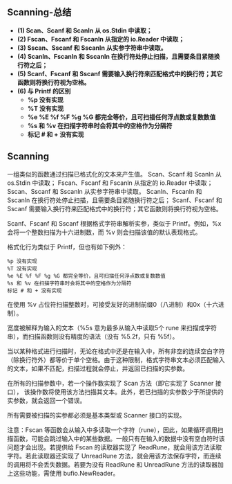 ## Scanning-总结

- **(1) Scan、Scanf 和 Scanln 从 os.Stdin 中读取；**
- **(2) Fscan、Fscanf 和 Fscanln 从指定的 io.Reader 中读取；**
- **(3) Sscan、Sscanf 和 Sscanln 从实参字符串中读取。**
- **(4) Scanln、Fscanln 和 Sscanln 在换行符处停止扫描，且需要条目紧随换行符之后；**
- **(5) Scanf、Fscanf 和 Sscanf 需要输入换行符来匹配格式中的换行符；其它函数则将换行符视为空格。**
- **(6) 与 Printf 的区别**
  - **%p 没有实现**
  - **%T 没有实现**
  - **%e %E %f %F %g %G 都完全等价，且可扫描任何浮点数或复数数值**
  - **%s 和 %v 在扫描字符串时会将其中的空格作为分隔符**
  - **标记 # 和 + 没有实现**

## Scanning

一组类似的函数通过扫描已格式化的文本来产生值。
Scan、Scanf 和 Scanln 从 os.Stdin 中读取；
Fscan、Fscanf 和 Fscanln 从指定的 io.Reader 中读取； 
Sscan、Sscanf 和 Sscanln 从实参字符串中读取。
Scanln、Fscanln 和 Sscanln 在换行符处停止扫描，且需要条目紧随换行符之后；
Scanf、Fscanf 和 Sscanf 需要输入换行符来匹配格式中的换行符；其它函数则将换行符视为空格。

Scanf、Fscanf 和 Sscanf 根据格式字符串解析实参，类似于 Printf。例如，%x 会将一个整数扫描为十六进制数，而 %v 则会扫描该值的默认表现格式。

格式化行为类似于 Printf，但也有如下例外：

    %p 没有实现
    %T 没有实现
    %e %E %f %F %g %G 都完全等价，且可扫描任何浮点数或复数数值
    %s 和 %v 在扫描字符串时会将其中的空格作为分隔符
    标记 # 和 + 没有实现

在使用 %v 占位符扫描整数时，可接受友好的进制前缀0（八进制）和0x（十六进制）。

宽度被解释为输入的文本（%5s 意为最多从输入中读取5个 rune 来扫描成字符串），而扫描函数则没有精度的语法（没有 %5.2f，只有 %5f）。

当以某种格式进行扫描时，无论在格式中还是在输入中，所有非空的连续空白字符 （除换行符外）都等价于单个空格。由于这种限制，格式字符串文本必须匹配输入的文本，如果不匹配，扫描过程就会停止，并返回已扫描的实参数。

在所有的扫描参数中，若一个操作数实现了 Scan 方法（即它实现了 Scanner 接口）， 该操作数将使用该方法扫描其文本。此外，若已扫描的实参数少于所提供的实参数，就会返回一个错误。

所有需要被扫描的实参都必须是基本类型或 Scanner 接口的实现。

注意：Fscan 等函数会从输入中多读取一个字符（rune），因此，如果循环调用扫描函数，可能会跳过输入中的某些数据。一般只有在输入的数据中没有空白符时该问题才会出现。若提供给 Fscan 的读取器实现了 ReadRune，就会用该方法读取字符。若此读取器还实现了 UnreadRune 方法，就会用该方法保存字符，而连续的调用将不会丢失数据。若要为没有 ReadRune 和 UnreadRune 方法的读取器加上这些功能，需使用 bufio.NewReader。
